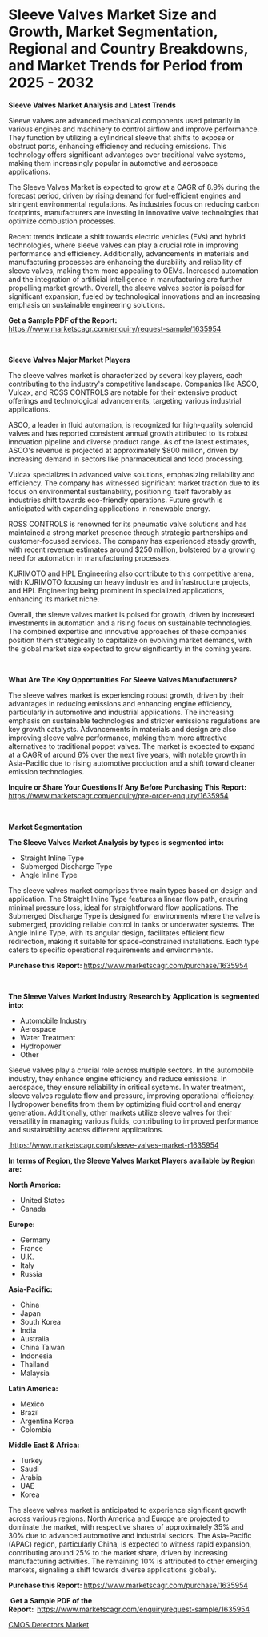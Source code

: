<p><h1>Sleeve Valves Market Size and Growth, Market Segmentation, Regional and Country Breakdowns, and Market Trends for Period from 2025 -  2032</h1></p><p><strong>Sleeve Valves Market Analysis and Latest Trends</strong></p>
<p><p>Sleeve valves are advanced mechanical components used primarily in various engines and machinery to control airflow and improve performance. They function by utilizing a cylindrical sleeve that shifts to expose or obstruct ports, enhancing efficiency and reducing emissions. This technology offers significant advantages over traditional valve systems, making them increasingly popular in automotive and aerospace applications.</p><p>The Sleeve Valves Market is expected to grow at a CAGR of 8.9% during the forecast period, driven by rising demand for fuel-efficient engines and stringent environmental regulations. As industries focus on reducing carbon footprints, manufacturers are investing in innovative valve technologies that optimize combustion processes. </p><p>Recent trends indicate a shift towards electric vehicles (EVs) and hybrid technologies, where sleeve valves can play a crucial role in improving performance and efficiency. Additionally, advancements in materials and manufacturing processes are enhancing the durability and reliability of sleeve valves, making them more appealing to OEMs. Increased automation and the integration of artificial intelligence in manufacturing are further propelling market growth. Overall, the sleeve valves sector is poised for significant expansion, fueled by technological innovations and an increasing emphasis on sustainable engineering solutions.</p></p>
<p><strong>Get a Sample PDF of the Report:&nbsp;</strong> <a href="https://www.marketscagr.com/enquiry/request-sample/1635954?utm_campaign=1999&utm_medium=2&utm_source=Github&utm_content=ia&utm_term=16022025&utm_id=sleeve-valves">https://www.marketscagr.com/enquiry/request-sample/1635954</a></p>
<p>&nbsp;</p>
<p><strong>Sleeve Valves Major Market Players</strong></p>
<p><p>The sleeve valves market is characterized by several key players, each contributing to the industry's competitive landscape. Companies like ASCO, Vulcax, and ROSS CONTROLS are notable for their extensive product offerings and technological advancements, targeting various industrial applications.</p><p>ASCO, a leader in fluid automation, is recognized for high-quality solenoid valves and has reported consistent annual growth attributed to its robust innovation pipeline and diverse product range. As of the latest estimates, ASCO's revenue is projected at approximately $800 million, driven by increasing demand in sectors like pharmaceutical and food processing.</p><p>Vulcax specializes in advanced valve solutions, emphasizing reliability and efficiency. The company has witnessed significant market traction due to its focus on environmental sustainability, positioning itself favorably as industries shift towards eco-friendly operations. Future growth is anticipated with expanding applications in renewable energy.</p><p>ROSS CONTROLS is renowned for its pneumatic valve solutions and has maintained a strong market presence through strategic partnerships and customer-focused services. The company has experienced steady growth, with recent revenue estimates around $250 million, bolstered by a growing need for automation in manufacturing processes.</p><p>KURIMOTO and HPL Engineering also contribute to this competitive arena, with KURIMOTO focusing on heavy industries and infrastructure projects, and HPL Engineering being prominent in specialized applications, enhancing its market niche.</p><p>Overall, the sleeve valves market is poised for growth, driven by increased investments in automation and a rising focus on sustainable technologies. The combined expertise and innovative approaches of these companies position them strategically to capitalize on evolving market demands, with the global market size expected to grow significantly in the coming years.</p></p>
<p>&nbsp;</p>
<p><strong>What Are The Key Opportunities For Sleeve Valves Manufacturers?</strong></p>
<p><p>The sleeve valves market is experiencing robust growth, driven by their advantages in reducing emissions and enhancing engine efficiency, particularly in automotive and industrial applications. The increasing emphasis on sustainable technologies and stricter emissions regulations are key growth catalysts. Advancements in materials and design are also improving sleeve valve performance, making them more attractive alternatives to traditional poppet valves. The market is expected to expand at a CAGR of around 6% over the next five years, with notable growth in Asia-Pacific due to rising automotive production and a shift toward cleaner emission technologies.</p></p>
<p><strong>Inquire or Share Your Questions If Any Before Purchasing This Report:</strong> <a href="https://www.marketscagr.com/enquiry/pre-order-enquiry/1635954?utm_campaign=1999&utm_medium=2&utm_source=Github&utm_content=ia&utm_term=16022025&utm_id=sleeve-valves">https://www.marketscagr.com/enquiry/pre-order-enquiry/1635954</a></p>
<p>&nbsp;</p>
<p><strong>Market Segmentation</strong></p>
<p><strong>The Sleeve Valves Market Analysis by types is segmented into:</strong></p>
<p><ul><li>Straight Inline Type</li><li>Submerged Discharge Type</li><li>Angle Inline Type</li></ul></p>
<p><p>The sleeve valves market comprises three main types based on design and application. The Straight Inline Type features a linear flow path, ensuring minimal pressure loss, ideal for straightforward flow applications. The Submerged Discharge Type is designed for environments where the valve is submerged, providing reliable control in tanks or underwater systems. The Angle Inline Type, with its angular design, facilitates efficient flow redirection, making it suitable for space-constrained installations. Each type caters to specific operational requirements and environments.</p></p>
<p><strong>Purchase this Report:&nbsp;</strong><a href="https://www.marketscagr.com/purchase/1635954?utm_campaign=1999&utm_medium=2&utm_source=Github&utm_content=ia&utm_term=16022025&utm_id=sleeve-valves">https://www.marketscagr.com/purchase/1635954</a></p>
<p>&nbsp;</p>
<p><strong>The Sleeve Valves Market Industry Research by Application is segmented into:</strong></p>
<p><ul><li>Automobile Industry</li><li>Aerospace</li><li>Water Treatment</li><li>Hydropower</li><li>Other</li></ul></p>
<p><p>Sleeve valves play a crucial role across multiple sectors. In the automobile industry, they enhance engine efficiency and reduce emissions. In aerospace, they ensure reliability in critical systems. In water treatment, sleeve valves regulate flow and pressure, improving operational efficiency. Hydropower benefits from them by optimizing fluid control and energy generation. Additionally, other markets utilize sleeve valves for their versatility in managing various fluids, contributing to improved performance and sustainability across different applications.</p></p>
<p><a href="https://www.marketscagr.com/sleeve-valves-market-r1635954?utm_campaign=1999&utm_medium=2&utm_source=Github&utm_content=ia&utm_term=16022025&utm_id=sleeve-valves">&nbsp;https://www.marketscagr.com/sleeve-valves-market-r1635954</a></p>
<p><strong>In terms of Region, the Sleeve Valves Market Players available by Region are:</strong></p>
<p>
    <p> <strong> North America: </strong>
        <ul>
            <li>United States</li>
            <li>Canada</li>
        </ul>
        </p> 
    <p> <strong> Europe: </strong>
        <ul>
            <li>Germany</li>
            <li>France</li>
            <li>U.K.</li>
            <li>Italy</li>
            <li>Russia</li>
        </ul>
        </p> 
    <p> <strong> Asia-Pacific: </strong>
        <ul>
            <li>China</li>
            <li>Japan</li>
            <li>South Korea</li>
            <li>India</li>
            <li>Australia</li>
            <li>China Taiwan</li>
            <li>Indonesia</li>
            <li>Thailand</li>
            <li>Malaysia</li>
        </ul>
        </p> 
    <p> <strong> Latin America: </strong>
        <ul>
            <li>Mexico</li>
            <li>Brazil</li>
            <li>Argentina Korea</li>
            <li>Colombia</li>
        </ul>
        </p> 
    <p> <strong> Middle East & Africa: </strong>
        <ul>
            <li>Turkey</li>
            <li>Saudi</li>
            <li>Arabia</li>
            <li>UAE</li>
            <li>Korea</li>
        </ul>
    </p>
    </p>
<p><p>The sleeve valves market is anticipated to experience significant growth across various regions. North America and Europe are projected to dominate the market, with respective shares of approximately 35% and 30% due to advanced automotive and industrial sectors. The Asia-Pacific (APAC) region, particularly China, is expected to witness rapid expansion, contributing around 25% to the market share, driven by increasing manufacturing activities. The remaining 10% is attributed to other emerging markets, signaling a shift towards diverse applications globally.</p></p>
<p><strong>Purchase this Report: </strong><a href="https://www.marketscagr.com/purchase/1635954?utm_campaign=1999&utm_medium=2&utm_source=Github&utm_content=ia&utm_term=16022025&utm_id=sleeve-valves">https://www.marketscagr.com/purchase/1635954</a></p>
<p>&nbsp;<strong>Get a Sample PDF of the Report:&nbsp;&nbsp;</strong><a href="https://www.marketscagr.com/enquiry/request-sample/1635954?utm_campaign=1999&utm_medium=2&utm_source=Github&utm_content=ia&utm_term=16022025&utm_id=sleeve-valves">https://www.marketscagr.com/enquiry/request-sample/1635954</a></p>
<p><strong></strong></p>
<p><p><a href="https://github.com/tamvrosiya/Market-Research-Report-List-6/blob/main/cmos-detectors-market.md?utm_campaign=1999&utm_medium=2&utm_source=Github&utm_content=ia&utm_term=16022025&utm_id=sleeve-valves">CMOS Detectors Market</a></p></p>